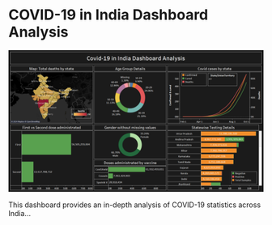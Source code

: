 # COVID-19 in India Dashboard Analysis

![COVID-19 in India Dashboard Analysis](covid%2019%20dashboard.png)

This dashboard provides an in-depth analysis of COVID-19 statistics across India...

